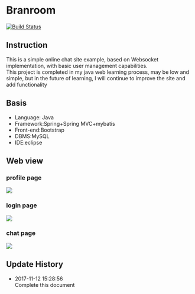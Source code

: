 # Branroom

[![Build Status](https://travis-ci.org/BranSummer/branroom.svg?branch=master)](https://travis-ci.org/BranSummer/branroom)

## Instruction
This is a simple online chat site example, based on Websocket implementation, with basic user management capabilities.  
This project is completed in my java web learning process, may be low and simple, but in the future of learning, I will continue to improve the site and add functionality

## Basis
* Language: Java  
* Framework:Spring+Spring MVC+mybatis
* Front-end:Bootstrap
* DBMS:MySQL
* IDE:eclipse

## Web view
### profile page
![](http://branoss.oss-cn-beijing.aliyuncs.com/branroom_etc01.jpg?Expires=1510475119&OSSAccessKeyId=TMP.AQGdOC9ltbSfV_qcWxTRg1NedLGPSzUuUz8YM_A_tx9-fO_fzNrsPD__4DDUAAAwLAIUWOWGdV1dQ_T7DzfmMtWazlUNyh0CFCm3Nt2oOudradc5MCKLoeImO0XR&Signature=51FuEZ4abzeUp1%2FPNL8IsxQCxNM%3D)

### login page
![](http://branoss.oss-cn-beijing.aliyuncs.com/branroom_etc03.jpg?Expires=1510475222&OSSAccessKeyId=TMP.AQGdOC9ltbSfV_qcWxTRg1NedLGPSzUuUz8YM_A_tx9-fO_fzNrsPD__4DDUAAAwLAIUWOWGdV1dQ_T7DzfmMtWazlUNyh0CFCm3Nt2oOudradc5MCKLoeImO0XR&Signature=cnefRqQHcuAxGGN50eX6hc366m4%3D)

### chat page
![](http://branoss.oss-cn-beijing.aliyuncs.com/branroom_etc02.jpg?Expires=1510475275&OSSAccessKeyId=TMP.AQGdOC9ltbSfV_qcWxTRg1NedLGPSzUuUz8YM_A_tx9-fO_fzNrsPD__4DDUAAAwLAIUWOWGdV1dQ_T7DzfmMtWazlUNyh0CFCm3Nt2oOudradc5MCKLoeImO0XR&Signature=h%2FlE8A3lFXZvB7dQydM92mEWxJg%3D)

## Update History

* 2017-11-12 15:28:56   
Complete this document